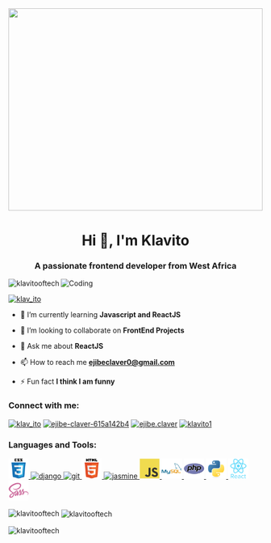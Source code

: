 <div><img height="400" width='100%' src="https://as1.ftcdn.net/v2/jpg/04/46/55/98/1000_F_446559828_WgyA9okPOa1k2jPi1uzsFwcrXEAx8yWb.jpg"></div>
<h1 align="center">Hi 👋, I'm Klavito</h1>
<h3 align="center">A passionate frontend developer from West Africa</h3>
<img align="right" src="https://media.tenor.com/6JptszQgCnkAAAAi/text-work.gif" alt="Coding" width="400">

<p align="left"> <img src="https://komarev.com/ghpvc/?username=klavitooftech&label=Profile%20views&color=0e75b6&style=flat" alt="klavitooftech" /> </p>

<p align="left"> <a href="https://twitter.com/klav_ito" target="blank"><img src="https://img.shields.io/twitter/follow/klav_ito?logo=twitter&style=for-the-badge" alt="klav_ito" /></a> </p>

- 🌱 I’m currently learning **Javascript and ReactJS**

- 👯 I’m looking to collaborate on **FrontEnd Projects**

- 💬 Ask me about **ReactJS**

- 📫 How to reach me **ejibeclaver0@gmail.com**

- ⚡ Fun fact **I think I am funny**

<h3 align="left">Connect with me:</h3>
<p align="left">
<a href="https://twitter.com/klav_ito" target="blank"><img align="center" src="https://raw.githubusercontent.com/rahuldkjain/github-profile-readme-generator/master/src/images/icons/Social/twitter.svg" alt="klav_ito" height="30" width="40" /></a>
<a href="https://linkedin.com/in/ejibe-claver-615a142b4" target="blank"><img align="center" src="https://raw.githubusercontent.com/rahuldkjain/github-profile-readme-generator/master/src/images/icons/Social/linked-in-alt.svg" alt="ejibe-claver-615a142b4" height="30" width="40" /></a>
<a href="https://fb.com/ejibe.claver" target="blank"><img align="center" src="https://raw.githubusercontent.com/rahuldkjain/github-profile-readme-generator/master/src/images/icons/Social/facebook.svg" alt="ejibe.claver" height="30" width="40" /></a>
<a href="https://instagram.com/klavito1" target="blank"><img align="center" src="https://raw.githubusercontent.com/rahuldkjain/github-profile-readme-generator/master/src/images/icons/Social/instagram.svg" alt="klavito1" height="30" width="40" /></a>
</p>

<h3 align="left">Languages and Tools:</h3>
<p align="left"> <a href="https://www.w3schools.com/css/" target="_blank" rel="noreferrer"> <img src="https://raw.githubusercontent.com/devicons/devicon/master/icons/css3/css3-original-wordmark.svg" alt="css3" width="40" height="40"/> </a> <a href="https://www.djangoproject.com/" target="_blank" rel="noreferrer"> <img src="https://cdn.worldvectorlogo.com/logos/django.svg" alt="django" width="40" height="40"/> </a> <a href="https://git-scm.com/" target="_blank" rel="noreferrer"> <img src="https://www.vectorlogo.zone/logos/git-scm/git-scm-icon.svg" alt="git" width="40" height="40"/> </a> <a href="https://www.w3.org/html/" target="_blank" rel="noreferrer"> <img src="https://raw.githubusercontent.com/devicons/devicon/master/icons/html5/html5-original-wordmark.svg" alt="html5" width="40" height="40"/> </a> <a href="https://jasmine.github.io/" target="_blank" rel="noreferrer"> <img src="https://www.vectorlogo.zone/logos/jasmine/jasmine-icon.svg" alt="jasmine" width="40" height="40"/> </a> <a href="https://developer.mozilla.org/en-US/docs/Web/JavaScript" target="_blank" rel="noreferrer"> <img src="https://raw.githubusercontent.com/devicons/devicon/master/icons/javascript/javascript-original.svg" alt="javascript" width="40" height="40"/> </a> <a href="https://www.mysql.com/" target="_blank" rel="noreferrer"> <img src="https://raw.githubusercontent.com/devicons/devicon/master/icons/mysql/mysql-original-wordmark.svg" alt="mysql" width="40" height="40"/> </a> <a href="https://www.php.net" target="_blank" rel="noreferrer"> <img src="https://raw.githubusercontent.com/devicons/devicon/master/icons/php/php-original.svg" alt="php" width="40" height="40"/> </a> <a href="https://www.python.org" target="_blank" rel="noreferrer"> <img src="https://raw.githubusercontent.com/devicons/devicon/master/icons/python/python-original.svg" alt="python" width="40" height="40"/> </a> <a href="https://reactjs.org/" target="_blank" rel="noreferrer"> <img src="https://raw.githubusercontent.com/devicons/devicon/master/icons/react/react-original-wordmark.svg" alt="react" width="40" height="40"/> </a> <a href="https://sass-lang.com" target="_blank" rel="noreferrer"> <img src="https://raw.githubusercontent.com/devicons/devicon/master/icons/sass/sass-original.svg" alt="sass" width="40" height="40"/> </a> </p>

<p><img align="left" src="https://github-readme-stats.vercel.app/api/top-langs?username=klavitooftech&show_icons=true&locale=en&layout=compact" alt="klavitooftech" /></p>

<p>&nbsp;<img align="center" src="https://github-readme-stats.vercel.app/api?username=klavitooftech&show_icons=true&locale=en" alt="klavitooftech" /></p>

<p><img align="center" src="https://github-readme-streak-stats.herokuapp.com/?user=klavitooftech&" alt="klavitooftech" /></p>
